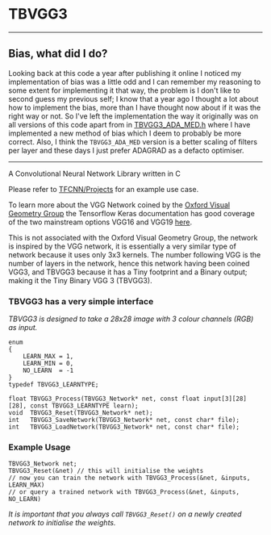 # TBVGG3

---
## Bias, what did I do?
Looking back at this code a year after publishing it online I noticed my implementation of bias was a little odd and I can remember my reasoning to some extent for implementing it that way, the problem is I don't like to second guess my previous self; I know that a year ago I thought a lot about how to implement the bias, more than I have thought now about if it was the right way or not. So I've left the implementation the way it originally was on all versions of this code apart from in [TBVGG3_ADA_MED.h](TBVGG3_ADA_MED.h) where I have implemented a new method of bias which I deem to probably be more correct. Also, I think the `TBVGG3_ADA_MED` version is a better scaling of filters per layer and these days I just prefer ADAGRAD as a defacto optimiser.

---

A Convolutional Neural Network Library written in C

Please refer to [TFCNN/Projects](https://github.com/TFCNN/Projects) for an example use case.

To learn more about the VGG Network coined by the [Oxford Visual Geometry Group](https://www.robots.ox.ac.uk/~vgg/) the Tensorflow Keras documentation has good coverage of the two mainstream options VGG16 and VGG19 [here](https://keras.io/api/applications/vgg/).

This is not associated with the Oxford Visual Geometry Group, the network is inspired by the VGG network, it is essentially a very similar type of network because it uses only 3x3 kernels. The number following VGG is the number of layers in the network, hence this network having been coined VGG3, and TBVGG3 because it has a Tiny footprint and a Binary output; making it the Tiny Binary VGG 3 (TBVGG3).

### TBVGG3 has a very simple interface
_TBVGG3 is designed to take a 28x28 image with 3 colour channels (RGB) as input._
```
enum 
{
    LEARN_MAX = 1,
    LEARN_MIN = 0,
    NO_LEARN  = -1
}
typedef TBVGG3_LEARNTYPE;

float TBVGG3_Process(TBVGG3_Network* net, const float input[3][28][28], const TBVGG3_LEARNTYPE learn);
void  TBVGG3_Reset(TBVGG3_Network* net);
int   TBVGG3_SaveNetwork(TBVGG3_Network* net, const char* file);
int   TBVGG3_LoadNetwork(TBVGG3_Network* net, const char* file);
```

### Example Usage
```
TBVGG3_Network net;
TBVGG3_Reset(&net) // this will initialise the weights
// now you can train the network with TBVGG3_Process(&net, &inputs, LEARN_MAX)
// or query a trained network with TBVGG3_Process(&net, &inputs, NO_LEARN)
```
_It is important that you always call `TBVGG3_Reset()` on a newly created network to initialise the weights._ 
